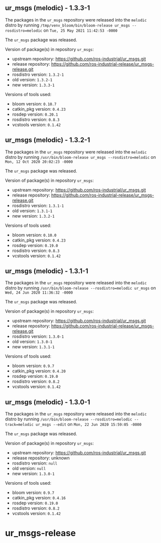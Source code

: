 ## ur_msgs (melodic) - 1.3.3-1

The packages in the `ur_msgs` repository were released into the `melodic` distro by running `/tmp/venv_bloom/bin/bloom-release ur_msgs --rosdistro=melodic` on `Tue, 25 May 2021 11:42:53 -0000`

The `ur_msgs` package was released.

Version of package(s) in repository `ur_msgs`:

- upstream repository: https://github.com/ros-industrial/ur_msgs.git
- release repository: https://github.com/ros-industrial-release/ur_msgs-release.git
- rosdistro version: `1.3.2-1`
- old version: `1.3.2-1`
- new version: `1.3.3-1`

Versions of tools used:

- bloom version: `0.10.7`
- catkin_pkg version: `0.4.23`
- rosdep version: `0.20.1`
- rosdistro version: `0.8.3`
- vcstools version: `0.1.42`


## ur_msgs (melodic) - 1.3.2-1

The packages in the `ur_msgs` repository were released into the `melodic` distro by running `/usr/bin/bloom-release ur_msgs --rosdistro=melodic` on `Mon, 12 Oct 2020 20:02:23 -0000`

The `ur_msgs` package was released.

Version of package(s) in repository `ur_msgs`:

- upstream repository: https://github.com/ros-industrial/ur_msgs.git
- release repository: https://github.com/ros-industrial-release/ur_msgs-release.git
- rosdistro version: `1.3.1-1`
- old version: `1.3.1-1`
- new version: `1.3.2-1`

Versions of tools used:

- bloom version: `0.10.0`
- catkin_pkg version: `0.4.23`
- rosdep version: `0.19.0`
- rosdistro version: `0.8.3`
- vcstools version: `0.1.42`


## ur_msgs (melodic) - 1.3.1-1

The packages in the `ur_msgs` repository were released into the `melodic` distro by running `/usr/bin/bloom-release --rosdistro=melodic ur_msgs` on `Wed, 24 Jun 2020 11:36:32 -0000`

The `ur_msgs` package was released.

Version of package(s) in repository `ur_msgs`:

- upstream repository: https://github.com/ros-industrial/ur_msgs.git
- release repository: https://github.com/ros-industrial-release/ur_msgs-release.git
- rosdistro version: `1.3.0-1`
- old version: `1.3.0-1`
- new version: `1.3.1-1`

Versions of tools used:

- bloom version: `0.9.7`
- catkin_pkg version: `0.4.20`
- rosdep version: `0.19.0`
- rosdistro version: `0.8.2`
- vcstools version: `0.1.42`


## ur_msgs (melodic) - 1.3.0-1

The packages in the `ur_msgs` repository were released into the `melodic` distro by running `/usr/bin/bloom-release --rosdistro=melodic --track=melodic ur_msgs --edit` on `Mon, 22 Jun 2020 15:59:05 -0000`

The `ur_msgs` package was released.

Version of package(s) in repository `ur_msgs`:

- upstream repository: https://github.com/ros-industrial/ur_msgs.git
- release repository: unknown
- rosdistro version: `null`
- old version: `null`
- new version: `1.3.0-1`

Versions of tools used:

- bloom version: `0.9.7`
- catkin_pkg version: `0.4.16`
- rosdep version: `0.19.0`
- rosdistro version: `0.8.2`
- vcstools version: `0.1.42`


# ur_msgs-release